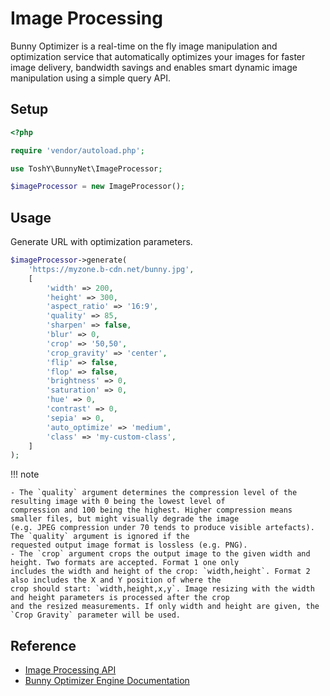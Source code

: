 # Image Processing

Bunny Optimizer is a real-time on the fly image manipulation and optimization service that automatically optimizes your
images for faster image delivery, bandwidth savings and enables smart dynamic image manipulation using a simple query
API.

## Setup

```php
<?php

require 'vendor/autoload.php';

use ToshY\BunnyNet\ImageProcessor;

$imageProcessor = new ImageProcessor();
```

## Usage

Generate URL with optimization parameters.

```php
$imageProcessor->generate(
    'https://myzone.b-cdn.net/bunny.jpg',
    [
        'width' => 200,
        'height' => 300,
        'aspect_ratio' => '16:9',
        'quality' => 85,
        'sharpen' => false,
        'blur' => 0,
        'crop' => '50,50',
        'crop_gravity' => 'center',
        'flip' => false,
        'flop' => false,
        'brightness' => 0,
        'saturation' => 0,
        'hue' => 0,
        'contrast' => 0,
        'sepia' => 0,
        'auto_optimize' => 'medium',
        'class' => 'my-custom-class',
    ]
);
```

!!! note

    - The `quality` argument determines the compression level of the resulting image with 0 being the lowest level of
    compression and 100 being the highest. Higher compression means smaller files, but might visually degrade the image
    (e.g. JPEG compression under 70 tends to produce visible artefacts). The `quality` argument is ignored if the
    requested output image format is lossless (e.g. PNG).
    - The `crop` argument crops the output image to the given width and height. Two formats are accepted. Format 1 one only
    includes the width and height of the crop: `width,height`. Format 2 also includes the X and Y position of where the
    crop should start: `width,height,x,y`. Image resizing with the width and height parameters is processed after the crop
    and the resized measurements. If only width and height are given, the `Crop Gravity` parameter will be used.

## Reference

* [Image Processing API](https://docs.bunny.net/docs/stream-image-processing)
* [Bunny Optimizer Engine Documentation](https://support.bunny.net/hc/en-us/articles/360027448392-Bunny-Optimizer-Engine-Documentation)
